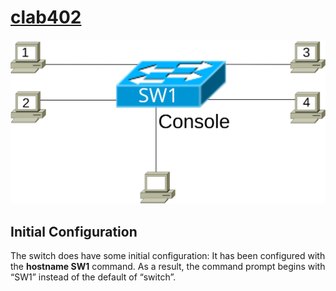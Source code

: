 # [clab402](https://www.certskills.com/clab402/)

![](../images/clab402_img1.svg)

## Initial Configuration

The switch does have some initial configuration: It has been configured with the **hostname SW1** command. As a result, the command prompt begins with “SW1” instead of the default of “switch”.